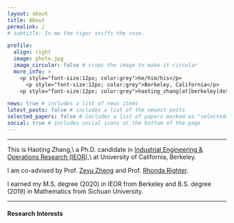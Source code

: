 ```yaml
---
layout: about
title: About
permalink: /
# subtitle: In me the tiger sniffs the rose.

profile:
  align: right
  image: photo.jpg
  image_circular: false # crops the image to make it circular
  more_info: >
    <p style="font-size:12px; color:grey">he/him/his</p>
      <p style="font-size:12px; color:grey">Berkeley, California</p>
    <p style="font-size:12px; color:grey">haoting_zhang[at]berkeley[dot]edu</p>

news: true # includes a list of news items
latest_posts: false # includes a list of the newest posts
selected_papers: false # includes a list of papers marked as "selected={true}"
social: true # includes social icons at the bottom of the page
---
```


---

This is Haoting Zhang,\\
a Ph.D. candidate in [Industrial Engineering & Operations Research (IEOR)](https://https://ieor.berkeley.edu/),\\
at University of California, Berkeley.

I am co-advised by Prof. [Zeyu Zheng](https://zheng.ieor.berkeley.edu/) and Prof. [Rhonda Righter](https://rrighter.ieor.berkeley.edu/). 

I earned my M.S. degree (2020) in IEOR from Berkeley and B.S. degree (2019) in Mathematics from Sichuan University.


---


#### Research Interests



<script type="text/javascript" id="clustrmaps" src="//clustrmaps.com/map_v2.js?d=YCvn1gfc-4Zcm16_59Td8Q8TVKH7BBu_xwEpz1zuH8E&cl=ffffff&w=200&h=150"></script>
